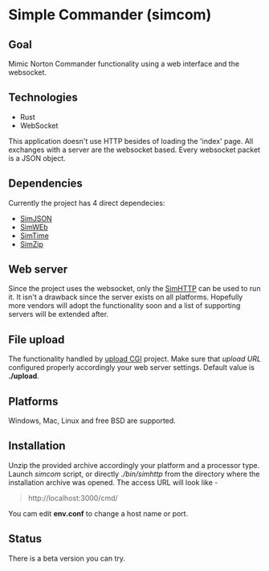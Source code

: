 # Simple Commander (simcom)

## Goal
Mimic Norton Commander functionality using a  web interface and the websocket.

## Technologies
- Rust
- WebSocket

This application doesn't use HTTP besides of loading the 'index' page. All exchanges with a server
are the websocket based. Every websocket packet is a JSON object.

## Dependencies
Currently the project has 4 direct dependecies:

- [SimJSON](https://github.com/vernisaz/simjson)
- [SimWEb](https://github.com/vernisaz/simweb)
- [SimTime](https://github.com/vernisaz/simtime)
- [SimZip](https://github.com/vernisaz/simple_rust_zip)

## Web server
Since the project uses the websocket, only the [SimHTTP](https://github.com/vernisaz/simhttp) can be used to run it.
It isn't a drawback since the server exists on all platforms.
Hopefully more vendors will adopt the functionality soon and a list of supporting servers will be extended after.

## File upload
The functionality handled by [upload CGI](https://github.com/vernisaz/simupload) project. Make sure that *upload URL*
configured properly accordingly your web server settings. Default value is **./upload**.

## Platforms
Windows, Mac, Linux and free BSD are supported.

## Installation
Unzip the provided archive accordingly your platform and a processor type. Launch *simcom* script, or directly *./bin/simhttp*
from the directory where the installation archive was opened. The access URL will look like -

> http://localhost:3000/cmd/

You cam edit **env.conf** to change a host name or port.

## Status
There is a beta version you can try.
